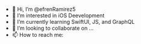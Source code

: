 - 👋 Hi, I’m @efrenRamirez5
- 👀 I’m interested in iOS Deevelopment
- 🌱 I’m currently learning SwiftUI, JS, and GraphQL
- 💞️ I’m looking to collaborate on ...
- 📫 How to reach me: 

<!---
efrenRamirez5/efrenRamirez5 is a ✨ special ✨ repository because its `README.md` (this file) appears on your GitHub profile.
You can click the Preview link to take a look at your changes.
--->
